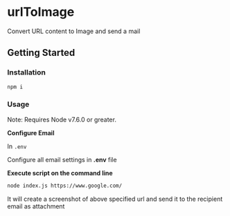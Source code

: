 # urlToImage
Convert URL content to Image and send a mail
<!-- [START getstarted] -->
## Getting Started

### Installation

```bash
npm i
```
### Usage
Note: Requires Node v7.6.0 or greater.

**Configure Email** 

In ``.env``

Configure all email settings in **.env** file



**Execute script on the command line**

```bash
node index.js https://www.google.com/
```
It will create a screenshot of above specified url and send it to the recipient email as attachment
